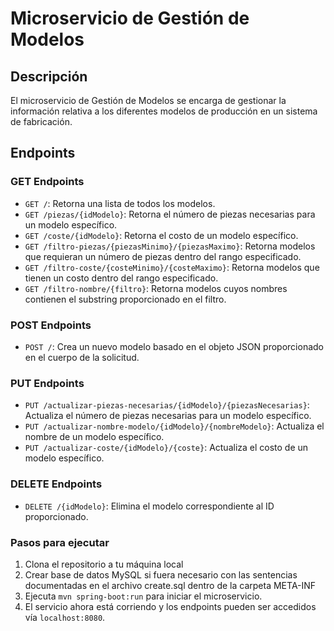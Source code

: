 # Microservicio de Gestión de Modelos

## Descripción

El microservicio de Gestión de Modelos se encarga de gestionar la información relativa a los diferentes modelos de producción en un sistema de fabricación.

## Endpoints

### GET Endpoints

- `GET /`: Retorna una lista de todos los modelos.
- `GET /piezas/{idModelo}`: Retorna el número de piezas necesarias para un modelo específico.
- `GET /coste/{idModelo}`: Retorna el costo de un modelo específico.
- `GET /filtro-piezas/{piezasMinimo}/{piezasMaximo}`: Retorna modelos que requieran un número de piezas dentro del rango especificado.
- `GET /filtro-coste/{costeMinimo}/{costeMaximo}`: Retorna modelos que tienen un costo dentro del rango especificado.
- `GET /filtro-nombre/{filtro}`: Retorna modelos cuyos nombres contienen el substring proporcionado en el filtro.

### POST Endpoints

- `POST /`: Crea un nuevo modelo basado en el objeto JSON proporcionado en el cuerpo de la solicitud.

### PUT Endpoints

- `PUT /actualizar-piezas-necesarias/{idModelo}/{piezasNecesarias}`: Actualiza el número de piezas necesarias para un modelo específico.
- `PUT /actualizar-nombre-modelo/{idModelo}/{nombreModelo}`: Actualiza el nombre de un modelo específico.
- `PUT /actualizar-coste/{idModelo}/{coste}`: Actualiza el costo de un modelo específico.

### DELETE Endpoints

- `DELETE /{idModelo}`: Elimina el modelo correspondiente al ID proporcionado.

### Pasos para ejecutar

1. Clona el repositorio a tu máquina local
2. Crear base de datos MySQL si fuera necesario con las sentencias documentadas en el archivo create.sql dentro de la carpeta META-INF
3. Ejecuta `mvn spring-boot:run` para iniciar el microservicio.
4. El servicio ahora está corriendo y los endpoints pueden ser accedidos vía `localhost:8080`.

 
